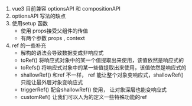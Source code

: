 1. vue3 目前兼容 optionsAPI 和 compositionAPI
2. optionsAPI 写法的缺点
3. 使用setup 函数
    - 使用 props接受父组件的传值
    - 有两个参数 props , context
4. ref 的一些补充
    - 解构的语法会导致数据变成非响应式
    - toRef() 将响应式对象中的某一个值提取出来使用，该值依然是响应式的
    - toRefs() 将响应式对象中的某一些值提取出来使用，该值依然是响应式的
    - shallowRef() 和ref 不一样， ref 能让整个对象变响应式，shallowRef() 只能让最外层对象变响应式
    - triggerRef() 配合shallowRef() 使用， 让对象深层也能变响应式
    - customRef() 让我们可以人为的定义一些特殊功能的ref 
